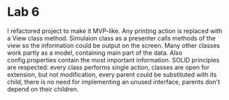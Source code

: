 # Lab 6  
I refactored project to make it MVP-like. Any printing action is replaced with a View class method. Simulaion class as a presenter calls methods of the view so the information could be output on the screen. Many other classes work partly as a model, containing main part of the data. Also config.properties contain the most important information. SOLID principles are respected: every class performs single action, classes are open for extension, but not modification, every parent could be substituted with its child, there is no need for implementing an unused interface, parents don't depend on their children.